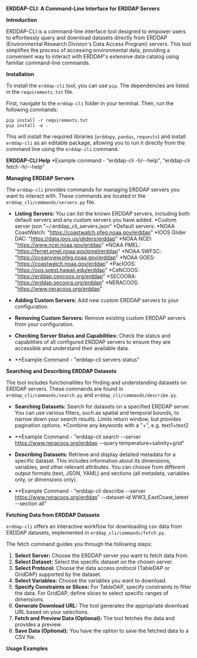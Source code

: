 **ERDDAP-CLI: A Command-Line Interface for ERDDAP Servers**

**Introduction**

ERDDAP-CLI is a command-line interface tool designed to empower users to effortlessly query and download datasets directly from ERDDAP (Environmental Research Division's Data Access Program) servers. This tool simplifies the process of accessing environmental data, providing a convenient way to interact with ERDDAP's extensive data catalog using familiar command-line commands.

**Installation**

To install the `erddap-cli` tool, you can use `pip`. The dependencies are listed in the `requirements.txt` file.

First, navigate to the `erddap-cli` folder in your terminal. Then, run the following commands:

```
pip install -r requirements.txt
pip install -e .

```

This will install the required libraries (`erddapy`, `pandas`, `requests`) and install `erddap-cli` as an editable package, allowing you to run it directly from the command line using the `erddap-cli` command.

**ERDDAP-CLI Help**
   *Example command - "erddap-cli -h/--help", "erddap-cli fetch -h/--help"

**Managing ERDDAP Servers**

The `erddap-cli` provides commands for managing ERDDAP servers you want to interact with. These commands are located in the `erddap_cli/commands/servers.py` file.

  * **Listing Servers:** You can list the known ERDDAP servers, including both default servers and any custom servers you have added.
       *Custom server json "~/.erddap_cli_servers.json"
	   *Default servers:
	       *NOAA CoastWatch: "https://coastwatch.pfeg.noaa.gov/erddap"
           *IOOS Glider DAC: "https://data.ioos.us/gliders/erddap"
           *NOAA NCEI:       "https://www.ncei.noaa.gov/erddap"
           *NOAA PMEL:       "https://ferret.pmel.noaa.gov/pmel/erddap"
           *NOAA SWFSC:      "https://oceanview.pfeg.noaa.gov/erddap"
           *NOAA GOES:       "https://coastwatch.noaa.gov/erddap"
           *PacIOOS:         "https://oos.soest.hawaii.edu/erddap"
           *CeNCOOS:         "https://erddap.cencoos.org/erddap"
           *SECOORA:         "https://erddap.secoora.org/erddap"
           *NERACOOS:        "https://www.neracoos.org/erddap"
  * **Adding Custom Servers:** Add new custom ERDDAP servers to your configuration.
  * **Removing Custom Servers:** Remove existing custom ERDDAP servers from your configuration.
  * **Checking Server Status and Capabilities:** Check the status and capabilities of all configured ERDDAP servers to ensure they are accessible and understand their available data.
  
  * **Example Command - "erddap-cli servers status"

**Searching and Describing ERDDAP Datasets**

The tool includes functionalities for finding and understanding datasets on ERDDAP servers. These commands are found in `erddap_cli/commands/search.py` and `erddap_cli/commands/describe.py`.

  * **Searching Datasets:** Search for datasets on a specified ERDDAP server. You can use various filters, such as spatial and temporal bounds, to narrow down your search results. Limits return window, but provides pagination options.
       *Combine any keywords with a "+", e.g. text1+text2
  * **Example Command - "erddap-cli search --server https://www.neracoos.org/erddap --query temperature+salinity+grid"
  
  * **Describing Datasets:** Retrieve and display detailed metadata for a specific dataset. This includes information about its dimensions, variables, and other relevant attributes. You can choose from different output formats (text, JSON, YAML) and sections (all metadata, variables only, or dimensions only).
  * **Example Command - "erddap-cli describe --server https://www.neracoos.org/erddap" --dataset-id WW3_EastCoast_latest --section all"

**Fetching Data from ERDDAP Datasets**

`erddap-cli` offers an interactive workflow for downloading csv data from ERDDAP datasets, implemented in `erddap_cli/commands/fetch.py`.

The fetch command guides you through the following steps:

1.  **Select Server:** Choose the ERDDAP server you want to fetch data from.
2.  **Select Dataset:** Select the specific dataset on the chosen server.
3.  **Select Protocol:** Choose the data access protocol (TableDAP or GridDAP) supported by the dataset.
4.  **Select Variables:** Choose the variables you want to download.
5.  **Specify Constraints or Slices:** For TableDAP, specify constraints to filter the data. For GridDAP, define slices to select specific ranges of dimensions.
6.  **Generate Download URL:** The tool generates the appropriate download URL based on your selections.
7.  **Fetch and Preview Data (Optional):** The tool fetches the data and provides a preview.
8.  **Save Data (Optional):** You have the option to save the fetched data to a CSV file.

**Usage Examples**

